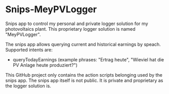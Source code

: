 # Snips-MeyPVLogger
Snips app to control my personal and private logger solution for my photovoltaics plant. This proprietary logger solution is named "MeyPVLogger".

The snips app allows querying current and historical earnings by speach. Supported intents are:

- queryTodayEarnings (example phrases: "Ertrag heute", "Wieviel hat die PV Anlage heute produziert?")



This GitHub project only contains the action scripts belonging used by the snips app. The snips app itself is not public. It is private and proprietary as  the logger solution is.

